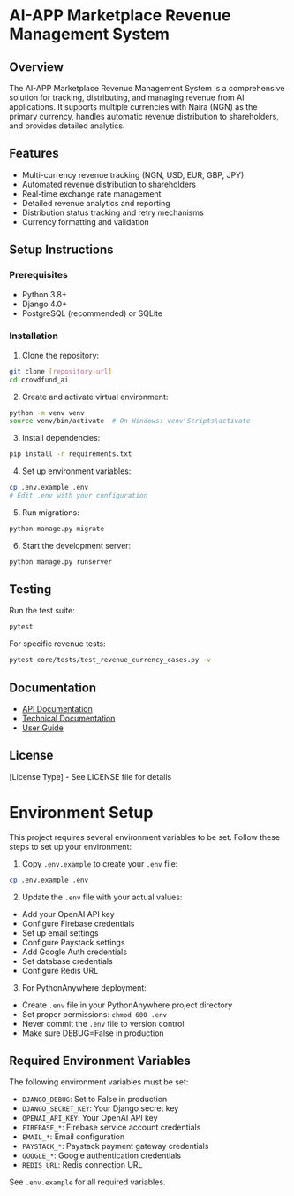 # AI-APP Marketplace Revenue Management System

## Overview
The AI-APP Marketplace Revenue Management System is a comprehensive solution for tracking, distributing, and managing revenue from AI applications. It supports multiple currencies with Naira (NGN) as the primary currency, handles automatic revenue distribution to shareholders, and provides detailed analytics.

## Features
- Multi-currency revenue tracking (NGN, USD, EUR, GBP, JPY)
- Automated revenue distribution to shareholders
- Real-time exchange rate management
- Detailed revenue analytics and reporting
- Distribution status tracking and retry mechanisms
- Currency formatting and validation

## Setup Instructions

### Prerequisites
- Python 3.8+
- Django 4.0+
- PostgreSQL (recommended) or SQLite

### Installation
1. Clone the repository:
```bash
git clone [repository-url]
cd crowdfund_ai
```

2. Create and activate virtual environment:
```bash
python -m venv venv
source venv/bin/activate  # On Windows: venv\Scripts\activate
```

3. Install dependencies:
```bash
pip install -r requirements.txt
```

4. Set up environment variables:
```bash
cp .env.example .env
# Edit .env with your configuration
```

5. Run migrations:
```bash
python manage.py migrate
```

6. Start the development server:
```bash
python manage.py runserver
```

## Testing
Run the test suite:
```bash
pytest
```

For specific revenue tests:
```bash
pytest core/tests/test_revenue_currency_cases.py -v
```

## Documentation
- [API Documentation](docs/api.md)
- [Technical Documentation](docs/technical.md)
- [User Guide](docs/user_guide.md)

## License
[License Type] - See LICENSE file for details

# Environment Setup

This project requires several environment variables to be set. Follow these steps to set up your environment:

1. Copy `.env.example` to create your `.env` file:
```bash
cp .env.example .env
```

2. Update the `.env` file with your actual values:
- Add your OpenAI API key
- Configure Firebase credentials
- Set up email settings
- Configure Paystack settings
- Add Google Auth credentials
- Set database credentials
- Configure Redis URL

3. For PythonAnywhere deployment:
- Create `.env` file in your PythonAnywhere project directory
- Set proper permissions: `chmod 600 .env`
- Never commit the `.env` file to version control
- Make sure DEBUG=False in production

## Required Environment Variables

The following environment variables must be set:

- `DJANGO_DEBUG`: Set to False in production
- `DJANGO_SECRET_KEY`: Your Django secret key
- `OPENAI_API_KEY`: Your OpenAI API key
- `FIREBASE_*`: Firebase service account credentials
- `EMAIL_*`: Email configuration
- `PAYSTACK_*`: Paystack payment gateway credentials
- `GOOGLE_*`: Google authentication credentials
- `REDIS_URL`: Redis connection URL

See `.env.example` for all required variables. 